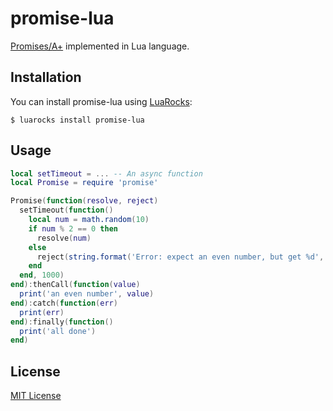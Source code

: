 # promise-lua
[Promises/A+](https://promisesaplus.com/) implemented in Lua language.

## Installation
You can install promise-lua using [LuaRocks](https://luarocks.org/modules/pyericz/promise-lua):
```
$ luarocks install promise-lua
```

## Usage
```lua
local setTimeout = ... -- An async function
local Promise = require 'promise'

Promise(function(resolve, reject)
  setTimeout(function()
    local num = math.random(10)
    if num % 2 == 0 then
      resolve(num)
    else
      reject(string.format('Error: expect an even number, but get %d', num))
    end
  end, 1000)
end):thenCall(function(value)
  print('an even number', value)
end):catch(function(err)
  print(err)
end):finally(function()
  print('all done')
end)
```

## License
[MIT License](https://github.com/pyericz/promise-lua/blob/master/LICENSE)

